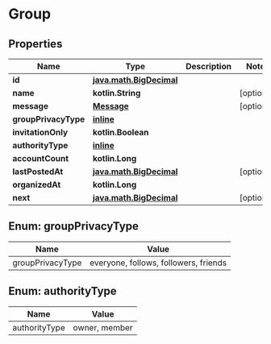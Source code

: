 
# Group

## Properties
Name | Type | Description | Notes
------------ | ------------- | ------------- | -------------
**id** | [**java.math.BigDecimal**](java.math.BigDecimal.md) |  | 
**name** | **kotlin.String** |  |  [optional]
**message** | [**Message**](Message.md) |  |  [optional]
**groupPrivacyType** | [**inline**](#GroupPrivacyTypeEnum) |  | 
**invitationOnly** | **kotlin.Boolean** |  | 
**authorityType** | [**inline**](#AuthorityTypeEnum) |  | 
**accountCount** | **kotlin.Long** |  | 
**lastPostedAt** | [**java.math.BigDecimal**](java.math.BigDecimal.md) |  |  [optional]
**organizedAt** | **kotlin.Long** |  | 
**next** | [**java.math.BigDecimal**](java.math.BigDecimal.md) |  |  [optional]


<a name="GroupPrivacyTypeEnum"></a>
## Enum: groupPrivacyType
Name | Value
---- | -----
groupPrivacyType | everyone, follows, followers, friends


<a name="AuthorityTypeEnum"></a>
## Enum: authorityType
Name | Value
---- | -----
authorityType | owner, member



